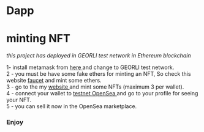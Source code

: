 # Dapp
<h1> minting NFT </h1>

<i>this project has deployed in GEORLI test network in Ethereum blockchain</i> <br>

1- install metamask from <a href="https://chrome.google.com/webstore/detail/metamask/nkbihfbeogaeaoehlefnkodbefgpgknn"> here </a> and change to GEORLI test network.<br>
2 - you must be have some fake ethers for minting an NFT, So check this website <a href="https://goerli-faucet.pk910.de/"> faucet</a> and mint some ethers. <br>
3 - go to the my <a href="https://wondrous-froyo-84e4f7.netlify.app/"> website </a> and mint some NFTs (maximum 3 per wallet). <br>
4 - connect your wallet to <a href="https://testnets.opensea.io/"> testnet OpenSea </a> and go to your profile for seeing your NFT. <br>
5 - you can sell it now in the OpenSea marketplace. 

<h3>Enjoy</h3>




